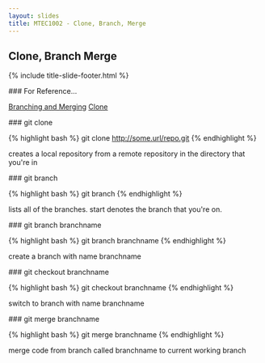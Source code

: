 ```yaml
---
layout: slides
title: MTEC1002 - Clone, Branch, Merge
---
```


<section markdown="block" class="title-slide">

# Clone, Branch Merge

{% include title-slide-footer.html %}
</section>

<section markdown="block">
### For Reference...

[Branching and Merging](http://git-scm.com/book/en/Git-Branching-What-a-Branch-Is)
[Clone](http://gitref.org/creating/#clone)
</section>

<section markdown="block">
### git clone

{% highlight bash %}
git clone http://some.url/repo.git
{% endhighlight %}

creates a local repository from a remote repository in the directory that you're in
</section>

<section markdown="block">
### git branch

{% highlight bash %}
git branch
{% endhighlight %}

lists all of the branches.  start denotes the branch that you're on.
</section>

<section markdown="block">
### git branch branchname

{% highlight bash %}
git branch branchname
{% endhighlight %}

create a branch with name branchname
</section>

<section markdown="block">
### git checkout branchname

{% highlight bash %}
git checkout branchname
{% endhighlight %}

switch to branch with name branchname
</section>

<section markdown="block">
### git merge branchname

{% highlight bash %}
git merge branchname
{% endhighlight %}

merge code from branch called branchname to current working branch
</section>
